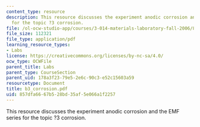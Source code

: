 ```yaml
---
content_type: resource
description: This resource discusses the experiment anodic corrosion and the EMF series
  for the topic ?3 corrosion.
file: /ol-ocw-studio-app/courses/3-014-materials-laboratory-fall-2006/857dfa6667b528bd35af5e066a1f2257_b3_corrosion.pdf
file_size: 112321
file_type: application/pdf
learning_resource_types:
- Labs
license: https://creativecommons.org/licenses/by-nc-sa/4.0/
ocw_type: OCWFile
parent_title: Labs
parent_type: CourseSection
parent_uid: 178a3f23-79e5-2e6c-90c3-e52c15603a59
resourcetype: Document
title: b3_corrosion.pdf
uid: 857dfa66-67b5-28bd-35af-5e066a1f2257
---
```

This resource discusses the experiment anodic corrosion and the EMF series for the topic ?3 corrosion.